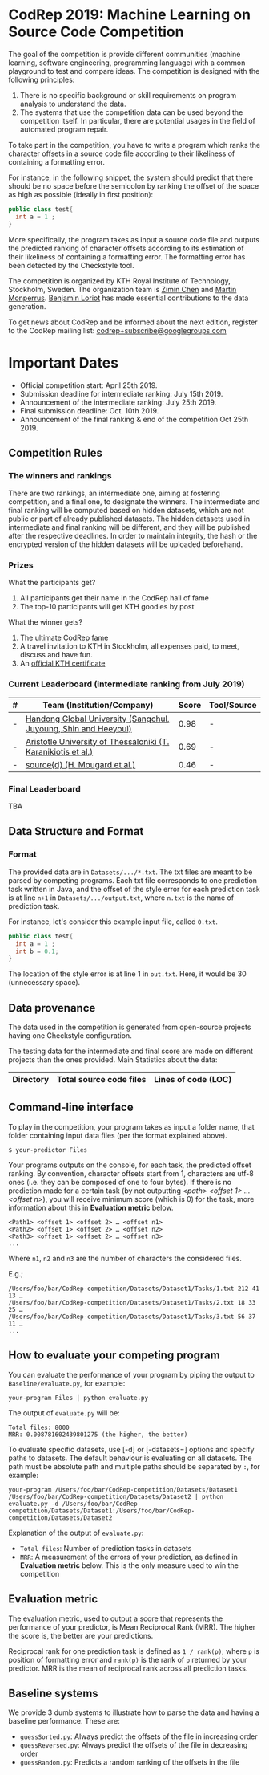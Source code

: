 # CodRep 2019: Machine Learning on Source Code Competition

The goal of the competition is provide different communities (machine learning, software engineering, programming language) with a common playground to test and compare ideas.
The competition is designed with the following principles:

1. There is no specific background or skill requirements on program analysis to understand the data.
2. The systems that use the competition data can be used beyond the competition itself. In particular, there are potential usages in the field of automated program repair.

To take part in the competition, you have to write a program which ranks the character offsets in a source code file according to their likeliness of containing a formatting error.

For instance, in the following snippet, the system should predict that there should be no space before the semicolon by ranking the offset of the space as high as possible (ideally in first position):

```java
public class test{
  int a = 1 ;
}
```

More specifically, the program takes as input a source code file and outputs the predicted ranking of character offsets according to its estimation of their likeliness of containing a formatting error. The formatting error has been detected by the Checkstyle tool.

The competition is organized by KTH Royal Institute of Technology, Stockholm, Sweden. The organization team is [Zimin Chen](https://www.kth.se/profile/zimin) and [Martin Monperrus](http://www.monperrus.net/martin/). [Benjamin Loriot](https://fr.linkedin.com/in/benjamin-loriot-54248a14a/en) has made essential contributions to the data generation.

To get news about CodRep and be informed about the next edition, register to the CodRep mailing list:
[codrep+subscribe@googlegroups.com](mailto:codrep+subscribe@googlegroups.com)

# Important Dates

* Official competition start: April 25th 2019.
* Submission deadline for intermediate ranking: July 15th 2019.
* Announcement of the intermediate ranking: July 25th 2019.
* Final submission deadline: Oct. 10th 2019.
* Announcement of the final ranking & end of the competition Oct 25th 2019.

## Competition Rules

### The winners and rankings

There are two rankings, an intermediate one, aiming at fostering competition, and a final one, to designate the winners.
The intermediate and final ranking will be computed based on hidden datasets, which are not public or part of already published datasets. The hidden datasets used in intermediate and final ranking will be different, and they will be published after the respective deadlines. In order to maintain integrity, the hash or the encrypted version of the hidden datasets will be uploaded beforehand. 

### Prizes
What the participants get?

1. All participants get their name in the CodRep hall of fame
1. The top-10 participants will get KTH goodies by post

What the winner gets?

1. The ultimate CodRep fame
1. A travel invitation to KTH in Stockholm, all expenses paid, to meet, discuss and have fun.
1. An [official KTH certificate](https://github.com/KTH/CodRep-competition/blob/master/docs/coderep2018-winner-jordan-with-certificate-small.jpg)

### Current Leaderboard (intermediate ranking from July 2019)

| # | Team (Institution/Company) | Score | Tool/Source |
| --- | --- | --- | --- |
| - | [Handong Global University (Sangchul, Juyoung, Shin and Heeyoul)](https://github.com/KTH/codrep-2019/issues/9) | 0.98 | - |
| - | [Aristotle University of Thessaloniki (T. Karanikiotis et al.)](https://github.com/KTH/codrep-2019/issues/7) | 0.69 | - |
| - | [source{d} (H. Mougard et al.)](https://github.com/KTH/codrep-2019/issues/4) | 0.46 | - |

### Final Leaderboard

TBA

## Data Structure and Format

### Format
The provided data are in `Datasets/.../*.txt`. The txt files are meant to be parsed by competing programs. Each txt file corresponds to one prediction task written in Java, and the offset of the style error for each prediction task is at line `n+1` in `Datasets/.../output.txt`, where `n.txt` is the name of prediction task.

For instance, let's consider this example input file, called `0.txt`.
```java
public class test{
  int a = 1 ;
  int b = 0.1;
}
```
The location of the style error is at line 1 in `out.txt`. Here, it would be 30 (unnecessary space).

## Data provenance

The data used in the competition is generated from open-source projects having one Checkstyle configuration.

The testing data for the intermediate and final score are made on different projects than the ones provided.
Main Statistics about the data:

| Directory | Total source code files | Lines of code (LOC) |
| --- | --- |--- |


## Command-line interface

To play in the competition, your program takes as input a folder name, that folder containing input data files (per the format explained above).

```shell
$ your-predictor Files
```

Your programs outputs on the console, for each task, the predicted offset ranking. By convention, character offsets start from 1, characters are utf-8 ones (i.e. they can be composed of one to four bytes). If there is no prediction made for a certain task (by not outputting *\<path\> \<offset 1\> … \<offset n\>*), you will receive minimum score (which is 0) for the task, more information about this in **Evaluation metric** below.

```
<Path1> <offset 1> <offset 2> … <offset n1>
<Path2> <offset 1> <offset 2> … <offset n2>
<Path3> <offset 1> <offset 2> … <offset n3>
...
```

Where `n1`, `n2` and `n3` are the number of characters the considered files.

E.g.;
```
/Users/foo/bar/CodRep-competition/Datasets/Dataset1/Tasks/1.txt 212 41 13 …
/Users/foo/bar/CodRep-competition/Datasets/Dataset1/Tasks/2.txt 18 33 25 …
/Users/foo/bar/CodRep-competition/Datasets/Dataset1/Tasks/3.txt 56 37 11 …
...
```

## How to evaluate your competing program

You can evaluate the performance of your program by piping the output to `Baseline/evaluate.py`, for example:
```shell
your-program Files | python evaluate.py
```

The output of `evaluate.py` will be:
```
Total files: 8000
MRR: 0.008781602439801275 (the higher, the better)
```

To evaluate specific datasets, use [-d] or [-datasets=] options and specify paths to datasets. The default behaviour is evaluating on all datasets. The path must be absolute path and multiple paths should be separated by `:`, for example:
```shell
your-program /Users/foo/bar/CodRep-competition/Datasets/Dataset1 /Users/foo/bar/CodRep-competition/Datasets/Dataset2 | python evaluate.py -d /Users/foo/bar/CodRep-competition/Datasets/Dataset1:/Users/foo/bar/CodRep-competition/Datasets/Dataset2
```

Explanation of the output of `evaluate.py`:
* `Total files`: Number of prediction tasks in datasets
* `MRR`: A measurement of the errors of your prediction, as defined in **Evaluation metric** below. This is the only measure used to win the competition

## Evaluation metric

The evaluation metric, used to output a score that represents the performance of your predictor, is Mean Reciprocal Rank (MRR). The higher the score is, the better are your predictions.

Reciprocal rank for one prediction task is defined as `1 / rank(p)`, where `p` is position of formatting error and `rank(p)` is the rank of `p` returned by your predictor. MRR is the mean of reciprocal rank across all prediction tasks.

## Baseline systems

We provide 3 dumb systems to illustrate how to parse the data and having a baseline performance. These are:
* `guessSorted.py`: Always predict the offsets of the file in increasing order
* `guessReversed.py`: Always predict the offsets of the file in decreasing order
* `guessRandom.py`: Predicts a random ranking of the offsets in the file

